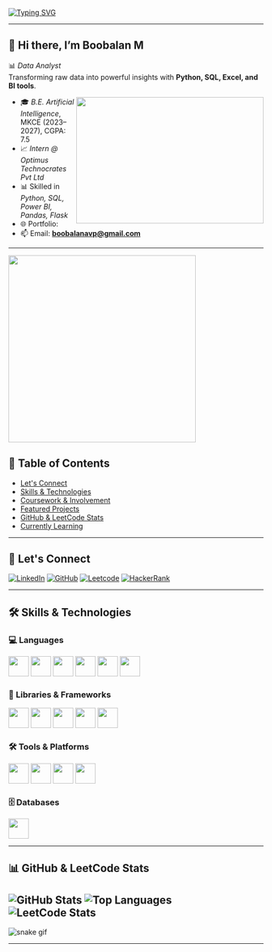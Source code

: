 <!-- Typing Animation -->
[![Typing SVG](https://readme-typing-svg.herokuapp.com?font=Fira+Code&size=25&pause=1000&color=00F79C&width=500&lines=👋+Hi+there%2C+I'm+Boobalan+M;📊+Data+Analyst;Transforming+data+into+insights)](https://git.io/typing-svg)

---

## 👋 Hi there, I’m **Boobalan M**

📊 *Data Analyst*  
Transforming raw data into powerful insights with **Python, SQL, Excel, and BI tools**.

<img align="right" width="370" height="250" src="https://user-images.githubusercontent.com/74038190/212749447-bfb7e725-6987-49d9-ae85-2015e3e7cc41.gif">

- 🎓 *B.E. Artificial Intelligence*, MKCE (2023–2027), CGPA: 7.5  
- 📈 *Intern @ Optimus Technocrates Pvt Ltd*  
- 📊 Skilled in *Python, SQL, Power BI, Pandas, Flask*  
- 🌐 Portfolio:  
- 📫 Email: **boobalanavp@gmail.com**

---

<!-- Wave Animation -->
<img width="370" src="https://capsule-render.vercel.app/api?type=waving&color=00f79c&height=100&section=footer"/>

## 📑 Table of Contents
- [Let's Connect](#-lets-connect)  
- [Skills & Technologies](#-skills--technologies)  
- [Coursework & Involvement](#-coursework--involvement)  
- [Featured Projects](#-featured-projects)  
- [GitHub & LeetCode Stats](#-github--leetcode-stats)  
- [Currently Learning](#-currently-learning)  

---

## 🔗 Let's Connect  

[![LinkedIn](https://img.shields.io/badge/LinkedIn-BoobalanM-blue?style=for-the-badge&logo=linkedin&logoColor=white)](https://www.linkedin.com/in/boobalan-manickavasagam-27a878374/) 
[![GitHub](https://img.shields.io/badge/GitHub-Boobalan2006-333?style=for-the-badge&logo=github)](https://github.com/Boobalan2006) 
[![Leetcode](https://img.shields.io/badge/Leetcode-BoobalanM-orange?style=for-the-badge&logo=leetcode&logoColor=white)](https://leetcode.com/u/Boobalan-M/) 
[![HackerRank](https://img.shields.io/badge/HackerRank-BoobalanAVP-2EC866?style=for-the-badge&logo=HackerRank&logoColor=white)](https://www.hackerrank.com/profile/boobalanavp)  

---

## 🛠 Skills & Technologies  

### 💻 Languages  
<img src="https://img.icons8.com/color/48/python.png" height="40"/> <img src="https://img.icons8.com/color/48/java-coffee-cup-logo.png" height="40"/> <img src="https://img.icons8.com/?size=512&id=J6KcaRLsTgpZ&format=png" height="40"/> <img src="https://img.icons8.com/officel/48/php-logo.png" height="40"/> <img src="https://img.icons8.com/color/48/html-5.png" height="40"/> <img src="https://img.icons8.com/color/48/c-plus-plus-logo.png" height="40"/>  

### 🧠 Libraries & Frameworks  
<img src="https://img.icons8.com/color/48/numpy.png" height="40"/> <img src="https://img.icons8.com/color/48/pandas.png" height="40"/> <img src="https://upload.wikimedia.org/wikipedia/commons/thumb/8/84/Matplotlib_icon.svg/128px-Matplotlib_icon.svg.png" height="40"/>
 <img src="https://img.icons8.com/color/48/sci-fi.png" height="40"/> <img src="https://img.icons8.com/?size=512&id=ewGOClUtmFX4&format=png" height="40"/>  

### 🛠 Tools & Platforms  
<img src="https://img.icons8.com/color/48/power-bi.png" height="40"/> <img src="https://img.icons8.com/color/48/microsoft-excel-2019--v1.png" height="40"/> <img src="https://img.icons8.com/color/48/visual-studio-code-2019.png" height="40"/> <img src="https://img.icons8.com/ios-filled/50/github.png" height="40"/>  

### 🗄 Databases  
<img src="https://img.icons8.com/fluency/48/mysql-logo.png" height="40"/>  

---
## 📊 GitHub & LeetCode Stats  

![GitHub Stats](https://github-readme-stats.vercel.app/api?username=Boobalan2006&show_icons=true&theme=tokyonight)     ![Top Languages](https://github-readme-stats.vercel.app/api/top-langs/?username=Boobalan2006&layout=compact&theme=tokyonight)  
![LeetCode Stats](https://leetcard.jacoblin.cool/Boobalan-M?theme=dark&font=Roboto&ext=heatmap)  
---
<!-- Snake Animation -->
![snake gif](https://raw.githubusercontent.com/Boobalan2006/Boobalan2006/output/github-contribution-grid-snake.svg)


---
